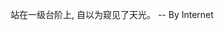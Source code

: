 站在一级台阶上, 自以为窥见了天光。
                            -- By Internet
<!---
sugubei/sugubei is a ✨ special ✨ repository because its `README.md` (this file) appears on your GitHub profile.
You can click the Preview link to take a look at your changes.
--->
